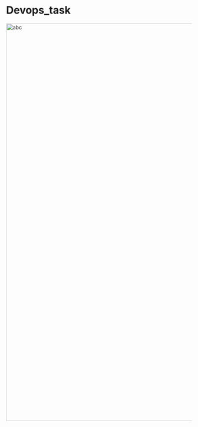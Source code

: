 # Devops_task


<img width="1920" height="1080" alt="abc" src="https://github.com/user-attachments/assets/8780806a-3636-45f2-b06d-b27742ee0325" />

